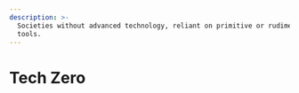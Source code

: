 ```yaml
---
description: >-
  Societies without advanced technology, reliant on primitive or rudimentary
  tools.
---
```


# Tech Zero

